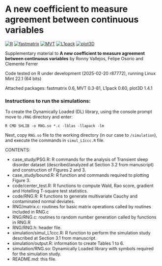 # A new coefficient to measure agreement between continuous variables

[![R](https://img.shields.io/badge/Made%20with-R%20under%20development-success)](https://cran.r-project.org/)
[![fastmatrix](https://img.shields.io/badge/fastmatrix-0.6-orange)](https://cran.r-project.org/package=fastmatrix)
[![MVT](https://img.shields.io/badge/MVT-0.3--81-orange)](https://cran.r-project.org/package=MVT)
[![L1pack](https://img.shields.io/badge/L1pack-0.60-orange)](https://cran.r-project.org/package=L1pack)
[![plot3D](https://img.shields.io/badge/plot3D-1.4.1-orange)](https://cran.r-project.org/package=plot3D)

Supplementary material to **A new coefficient to measure agreement between continuous variables** by Ronny Vallejos, Felipe Osorio and Clemente Ferrer

Code tested on R under development (2025-02-20 r87772), running Linux Mint 22.1 (64 bits)

Attached packages: fastmatrix 0.6, MVT 0.3-81, L1pack 0.60, plot3D 1.4.1

### Instructions to run the simulations: 
To create the Dynamically Loaded (DL) library, using the console prompt move to `/RNG` directory and enter:

`R CMD SHLIB -o RNG.so *.c -lblas -llapack -lm`

Next, copy `RNG.so` file to the working directory (in our case to `/simulation`), and execute the commands in `simul_L1ccc.R` file.

CONTENTS:
- case_study/PSG.R: R commands for the analysis of Transient sleep disorder dataset (described/analyzed at Section 3.2 from manuscript) and construction of Figures 2 and 3.
- case_study/bound.R: R function and commands required to plotting Figure 3.
- code/center_test.R: R functions to compute Wald, Rao score, gradient and Hotelling T-square test statistics.
- code/RNG.R: R functions to generate multivariate Cauchy and contaminated normal deviates.
- RNG/matrix.c: routines for basic matrix operations called by routines included in RNG.c
- RNG/RNG.c: routines to random number generation called by functions in RNG.R
- RNG/RNG.h: header file.
- simulation/simul_L1ccc.R: R function to perform the simulation study described at Section 3.1 from manuscript.
- simulation/output.R: information to create Tables 1 to 6.
- simulation/RNG.so: Dynamically Loaded library with symbols required for the simulation study.
- README.md: this file.
